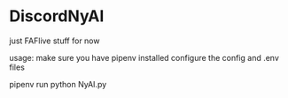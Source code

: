 # DiscordNyAI
just FAFlive stuff for now

usage:
make sure you have pipenv installed
configure the config and .env files

pipenv run python NyAI.py
